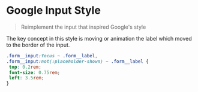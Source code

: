 # Google Input Style

> Reimplement the input that inspired Google's style

The key concept in this style is moving or animation the label which moved to the border of the input.

```css
.form__input:focus ~ .form__label,
.form__input:not(:placeholder-shown) ~ .form__label {
 top: 0.2rem;
 font-size: 0.75rem;
 left: 3.5rem;
}
```
